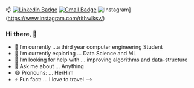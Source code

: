  📫 [![Linkedin Badge](https://img.shields.io/badge/-rithwik_sv-blue?style=flat-square&logo=Linkedin&logoColor=white&link=https://www.linkedin.com/in/rithwiksv/)](https://www.linkedin.com/in/rithwiksv/) [![Gmail Badge](https://img.shields.io/badge/-vedpathakrithwik@gmail.com-c14438?style=flat-square&logo=Gmail&logoColor=white&link=mailto:vedpathakrithwik@gmail.com)](mailto:vedpathakrithwik@gmail.com) ![Instagram](https://img.shields.io/static/v1?label=Instagram&message=%20&color=orange&logo=Instagram&style=flat-square&logoColor=white)](https://www.instagram.com/rithwiksv/)
### Hi there, 👋


- 🔭 I’m currently ...a third year computer engineering Student
- 🌱 I’m currently exploring ... Data Science and ML
- 🤔 I’m looking for help with ... improving algorithms and data-structure 
- 💬 Ask me about ... Anything 
- 😄 Pronouns: ... He/Him
- ⚡ Fun fact: ... I love to travel
-->
